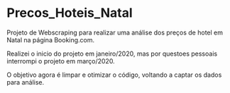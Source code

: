 # Precos_Hoteis_Natal

Projeto de Webscraping para realizar uma análise dos preços de hotel em Natal na página Booking.com. 

Realizei o inicio do projeto em janeiro/2020, mas por questoes pessoais interrompi o projeto em março/2020. 

O objetivo agora é limpar e otimizar o código, voltando a captar os dados para análise.
